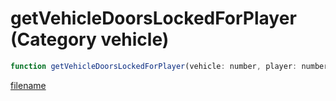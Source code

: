 # getVehicleDoorsLockedForPlayer (Category vehicle)

```js
function getVehicleDoorsLockedForPlayer(vehicle: number, player: number): boolean
```

[filename](getVehicleDoorsLockedForPlayer_m.md ':include')